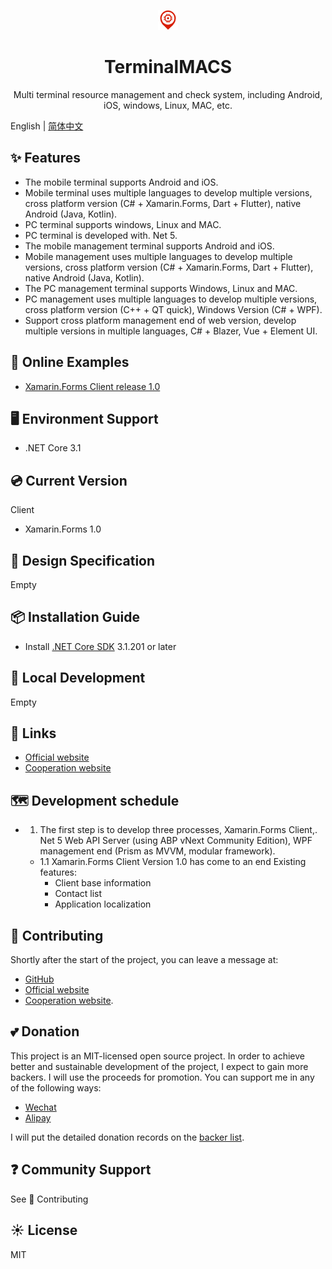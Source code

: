 <p align="center">
  <a href="https://terminalmacs.com">
    <img src="./docs/imgs/logo.png">
  </a>
</p>

<h1 align="center">TerminalMACS</h1>

<div align="center">

Multi terminal resource management and check system, including Android, iOS, windows, Linux, MAC, etc.

</div>

English | [简体中文](./README-zh_CN.md)

## ✨ Features

- The mobile terminal supports Android and iOS.
- Mobile terminal uses multiple languages to develop multiple versions, cross platform version (C# + Xamarin.Forms, Dart + Flutter), native Android (Java, Kotlin).
- PC terminal supports windows, Linux and MAC.
- PC terminal is developed with. Net 5.
- The mobile management terminal supports Android and iOS.
- Mobile management uses multiple languages to develop multiple versions, cross platform version (C# + Xamarin.Forms, Dart + Flutter), native Android (Java, Kotlin).
- The PC management terminal supports Windows, Linux and MAC.
- PC management uses multiple languages to develop multiple versions, cross platform version (C++ + QT quick), Windows Version (C# + WPF).
- Support cross platform management end of web version, develop multiple versions in multiple languages, C# + Blazer, Vue + Element UI.

## 🌈 Online Examples

- [Xamarin.Forms Client release 1.0](https://terminalmacs.com/terminalmacs-clients-app-android-2)

## 🖥 Environment Support

- .NET Core 3.1

## 💿 Current Version

Client
- Xamarin.Forms 1.0

## 🎨 Design Specification

Empty

## 📦 Installation Guide

- Install [.NET Core SDK](https://dotnet.microsoft.com/download/dotnet-core/3.1) 3.1.201 or later

## 🔨 Local Development

Empty

## 🔗 Links

- [Official website](https://terminalmacs.com)
- [Cooperation website](https://dotnet9.com)

## 🗺 Development schedule

- 1. The first step is to develop three processes, Xamarin.Forms Client,. Net 5 Web API Server (using ABP vNext Community Edition), WPF management end (Prism as MVVM, modular framework).
  - 1.1 Xamarin.Forms Client Version 1.0 has come to an end
  Existing features:
    - Client base information
    - Contact list
    - Application localization

## 🤝 Contributing

Shortly after the start of the project, you can leave a message at:
- [GitHub](https://github.com/dotnet9/TerminalMACS/issues)
- [Official website](https://terminalmacs.com)
- [Cooperation website](https://dotnet9.com).

## 💕 Donation

This project is an MIT-licensed open source project. In order to achieve better and sustainable development of the project, I expect to gain more backers. I will use the proceeds for promotion. You can support me in any of the following ways:

- [Wechat](https://img.dotnet9.com/dotnet9_wechatpay.png)
- [Alipay](https://img.dotnet9.com/dotnet9_alipay.jpg)

I will put the detailed donation records on the [backer list](https://terminalmacs.com/sponsorship-and-support).

## ❓ Community Support

See 🤝 Contributing

## ☀️ License

MIT